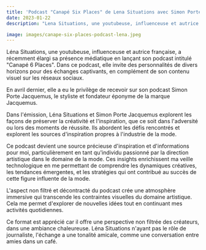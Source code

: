 ```yaml
---
title: 'Podcast "Canapé Six Places" de Lena Situations avec Simon Porte Jacquemus'
date: 2023-01-22
description: "Lena Situations, une youtubeuse, influenceuse et autrice française, a récemment élargi sa présence médiatique en lançant son podcast intitulé 'Canapé 6 Places'. Dans ce podcast, elle invite des personnalités de divers horizons pour des échanges captivants, en complément de son contenu visuel sur les réseaux sociaux."

image: images/canape-six-places-podcast-lena.jpeg
---
```


Léna Situations, une youtubeuse, influenceuse et autrice française, a récemment élargi sa présence médiatique en lançant son podcast intitulé "Canapé 6 Places". Dans ce podcast, elle invite des personnalités de divers horizons pour des échanges captivants, en complément de son contenu visuel sur les réseaux sociaux.

En avril dernier, elle a eu le privilège de recevoir sur son podcast Simon Porte Jacquemus, le styliste et fondateur éponyme de la marque Jacquemus.

Dans l'émission, Léna Situations et Simon Porte Jacquemus explorent les façons de préserver la créativité et l'inspiration, que ce soit dans l'adversité ou lors des moments de réussite. Ils abordent les défis rencontrés et explorent les sources d'inspiration propres à l'industrie de la mode.

Ce podcast devient une source précieuse d'inspiration et d'informations pour moi, particulièrement en tant qu'individu passionné par la direction artistique dans le domaine de la mode. Ces insights enrichissent ma veille technologique en me permettant de comprendre les dynamiques créatives, les tendances émergentes, et les stratégies qui ont contribué au succès de cette figure influente de la mode.

L'aspect non filtré et décontracté du podcast crée une atmosphère immersive qui transcende les contraintes visuelles du domaine artistique. Cela me permet d'explorer de nouvelles idées tout en continuant mes activités quotidiennes.

Ce format est apprécié car il offre une perspective non filtrée des créateurs, dans une ambiance chaleureuse. Léna Situations n'ayant pas le rôle de journaliste, l'échange a une tonalité amicale, comme une conversation entre amies dans un café.
